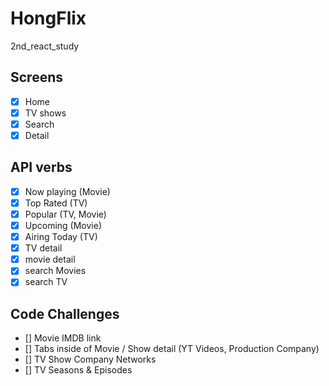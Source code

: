 # HongFlix

2nd_react_study

## Screens

- [X] Home
- [X] TV shows
- [X] Search
- [X] Detail

## API verbs

- [x] Now playing (Movie)
- [x] Top Rated (TV)
- [x] Popular (TV, Movie)
- [x] Upcoming (Movie)
- [x] Airing Today (TV)
- [x] TV detail
- [x] movie detail
- [x] search Movies
- [x] search TV

## Code Challenges

- [] Movie IMDB link
- [] Tabs inside of Movie / Show detail (YT Videos, Production Company)
- [] TV Show Company Networks
- [] TV Seasons & Episodes